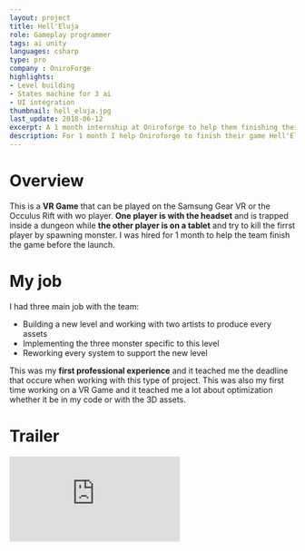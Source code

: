 ```yaml
---
layout: project
title: Hell'Eluja
role: Gameplay programmer
tags: ai unity
languages: csharp
type: pro
company : OniroForge
highlights: 
- Level building
- States machine for 3 ai
- UI intégration
thumbnail: hell_eluja.jpg
last_update: 2018-06-12
excerpt: A 1 month internship at Oniroforge to help them finishing their game on time.
description: For 1 month I help Oniroforge to finish their game Hell'Eluja. It's a two player game where one is playing with a <b>VR</b> helmet trap in a dungeon where the other player use a phone or tablet to spawn monster in the dungeon.
---
```


# Overview
This is a **VR Game** that can be played on the Samsung Gear VR or the Occulus Rift with wo player. **One player is with the headset** and is trapped inside a dungeon while **the other player is on a tablet** and try to kill the firrst player by spawning monster. I was hired for 1 month to help the team finish the game before the launch.

# My job
I had three main job with the team:
- Building a new level and working with two artists to produce every assets
- Implementing the three monster specific to this level
- Reworking every system to support the new level

This was my **first professional experience** and it teached me the deadline that occure when working with this type of project. This was also my first time working on a VR Game and it teached me a lot about optimization whether it be in my code or with the 3D assets. 

# Trailer

<div class="video-wrapper">
	<iframe src="https://www.youtube.com/embed/w2xa8UMjvvg" scrolling="no" frameborder="0"></iframe>
</div>
